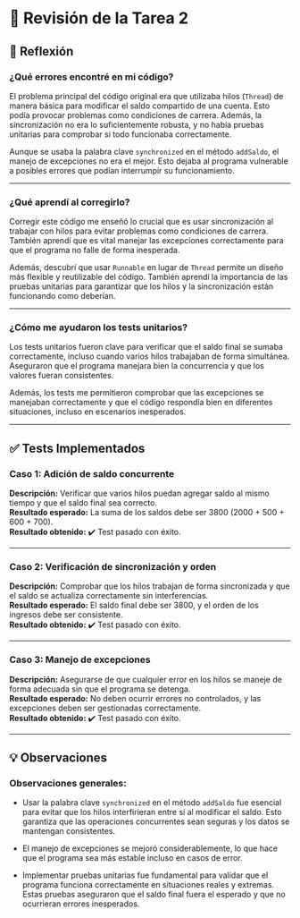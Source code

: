 # 📝 Revisión de la Tarea 2

## 📌 Reflexión

### ¿Qué errores encontré en mi código?

El problema principal del código original era que utilizaba hilos (`Thread`) de manera básica para modificar el saldo compartido de una cuenta. Esto podía provocar problemas como condiciones de carrera. Además, la sincronización no era lo suficientemente robusta, y no había pruebas unitarias para comprobar si todo funcionaba correctamente.

Aunque se usaba la palabra clave `synchronized` en el método `addSaldo`, el manejo de excepciones no era el mejor. Esto dejaba al programa vulnerable a posibles errores que podían interrumpir su funcionamiento.

---

### ¿Qué aprendí al corregirlo?

Corregir este código me enseñó lo crucial que es usar sincronización al trabajar con hilos para evitar problemas como condiciones de carrera. También aprendí que es vital manejar las excepciones correctamente para que el programa no falle de forma inesperada.

Además, descubrí que usar `Runnable` en lugar de `Thread` permite un diseño más flexible y reutilizable del código. También aprendí la importancia de las pruebas unitarias para garantizar que los hilos y la sincronización están funcionando como deberían.

---

### ¿Cómo me ayudaron los tests unitarios?

Los tests unitarios fueron clave para verificar que el saldo final se sumaba correctamente, incluso cuando varios hilos trabajaban de forma simultánea. Aseguraron que el programa manejara bien la concurrencia y que los valores fueran consistentes.

Además, los tests me permitieron comprobar que las excepciones se manejaban correctamente y que el código respondía bien en diferentes situaciones, incluso en escenarios inesperados.

---

## ✅ Tests Implementados

### **Caso 1: Adición de saldo concurrente**
**Descripción:** Verificar que varios hilos puedan agregar saldo al mismo tiempo y que el saldo final sea correcto.  
**Resultado esperado:** La suma de los saldos debe ser 3800 (2000 + 500 + 600 + 700).  
**Resultado obtenido:** ✔️ Test pasado con éxito.

---

### **Caso 2: Verificación de sincronización y orden**
**Descripción:** Comprobar que los hilos trabajan de forma sincronizada y que el saldo se actualiza correctamente sin interferencias.  
**Resultado esperado:** El saldo final debe ser 3800, y el orden de los ingresos debe ser consistente.  
**Resultado obtenido:** ✔️ Test pasado con éxito.

---

### **Caso 3: Manejo de excepciones**
**Descripción:** Asegurarse de que cualquier error en los hilos se maneje de forma adecuada sin que el programa se detenga.  
**Resultado esperado:** No deben ocurrir errores no controlados, y las excepciones deben ser gestionadas correctamente.  
**Resultado obtenido:** ✔️ Test pasado con éxito.

---

## 💡 Observaciones

### Observaciones generales:

- Usar la palabra clave `synchronized` en el método `addSaldo` fue esencial para evitar que los hilos interfirieran entre sí al modificar el saldo. Esto garantiza que las operaciones concurrentes sean seguras y los datos se mantengan consistentes.

- El manejo de excepciones se mejoró considerablemente, lo que hace que el programa sea más estable incluso en casos de error.

- Implementar pruebas unitarias fue fundamental para validar que el programa funciona correctamente en situaciones reales y extremas. Estas pruebas aseguraron que el saldo final fuera el esperado y que no ocurrieran errores inesperados.  
